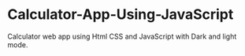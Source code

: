 # Calculator-App-Using-JavaScript
 Calculator web app using Html CSS and JavaScript with Dark and light mode.
